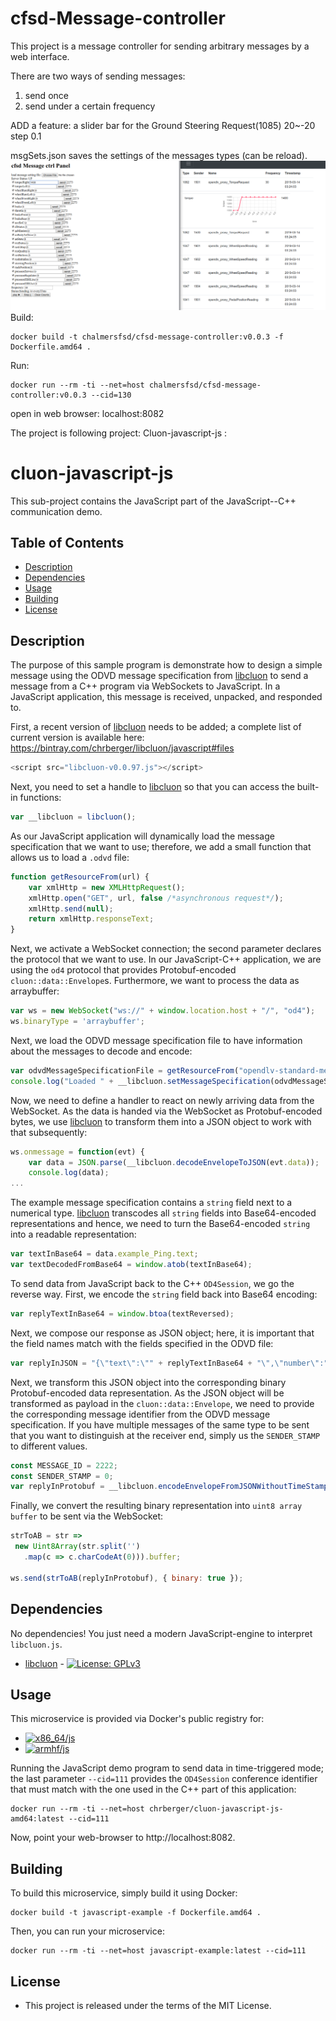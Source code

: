 # cfsd-Message-controller

This project is a message controller for sending arbitrary messages by a web interface.

There are two ways of sending messages:

1. send once
2. send under a certain frequency

ADD a feature: a slider bar for the Ground Steering Request(1085) 20~-20 step 0.1

msgSets.json saves the settings of the messages types (can be reload).
![screenshot from message controller](https://raw.githubusercontent.com/chalmersfsd/cfsd-message-controller/master/msg.png)
Build:

```
docker build -t chalmersfsd/cfsd-message-controller:v0.0.3 -f Dockerfile.amd64 .
```

Run:

```
docker run --rm -ti --net=host chalmersfsd/cfsd-message-controller:v0.0.3 --cid=130
```

open in web browser: localhost:8082




The project is following project: Cluon-javascript-js :

# cluon-javascript-js

This sub-project contains the JavaScript part of the JavaScript--C++ communication demo.

## Table of Contents
* [Description](#description)
* [Dependencies](#dependencies)
* [Usage](#usage)
* [Building](#building)
* [License](#license)

## Description
The purpose of this sample program is demonstrate how to design a simple message
using the ODVD message specification from [libcluon](https://github.com/chrberger/libcluon)
to send a message from a C++ program via WebSockets to JavaScript. In a JavaScript
application, this message is received, unpacked, and responded to.

First, a recent version of [libcluon](https://github.com/chrberger/libcluon) needs
to be added; a complete list of current version is available here: https://bintray.com/chrberger/libcluon/javascript#files

```javascript
<script src="libcluon-v0.0.97.js"></script>
```

Next, you need to set a handle to [libcluon](https://github.com/chrberger/libcluon)
so that you can access the built-in functions:

```javascript
var __libcluon = libcluon();
```

As our JavaScript application will dynamically load the message specification that
we want to use; therefore, we add a small function that allows us to load a
`.odvd` file:

```javascript
function getResourceFrom(url) {
    var xmlHttp = new XMLHttpRequest();
    xmlHttp.open("GET", url, false /*asynchronous request*/);
    xmlHttp.send(null);
    return xmlHttp.responseText;
}
```

Next, we activate a WebSocket connection; the second parameter declares the protocol
that we want to use. In our JavaScript-C++ application, we are using the `od4`
protocol that provides Protobuf-encoded `cluon::data::Envelope`s. Furthermore,
we want to process the data as arraybuffer:

```javascript
var ws = new WebSocket("ws://" + window.location.host + "/", "od4");
ws.binaryType = 'arraybuffer';
```

Next, we load the ODVD message specification file to have information about the
messages to decode and encode:

```javascript
var odvdMessageSpecificationFile = getResourceFrom("opendlv-standard-message-set-v0.9.7.odvd");
console.log("Loaded " + __libcluon.setMessageSpecification(odvdMessageSpecificationFile) + " messages from specification.");
```

Now, we need to define a handler to react on newly arriving data from the WebSocket.
As the data is handed via the WebSocket as Protobuf-encoded bytes, we use
[libcluon](https://github.com/chrberger/libcluon) to transform them into a JSON
object to work with that subsequently:

```javascript
ws.onmessage = function(evt) {
    var data = JSON.parse(__libcluon.decodeEnvelopeToJSON(evt.data));
    console.log(data);
...
```

The example message specification contains a `string` field next to a numerical
type. [libcluon](https://github.com/chrberger/libcluon) transcodes all `string`
fields into Base64-encoded representations and hence, we need to turn the
Base64-encoded `string` into a readable representation:

```javascript
var textInBase64 = data.example_Ping.text;
var textDecodedFromBase64 = window.atob(textInBase64);
```

To send data from JavaScript back to the C++ `OD4Session`, we go the reverse way.
First, we encode the `string` field back into Base64 encoding:
```javascript
var replyTextInBase64 = window.btoa(textReversed);
```

Next, we compose our response as JSON object; here, it is important that the field
names match with the fields specified in the ODVD file:
```javascript
var replyInJSON = "{\"text\":\"" + replyTextInBase64 + "\",\"number\":" + number  + "}";
```

Next, we transform this JSON object into the corresponding binary Protobuf-encoded
data representation. As the JSON object will be transformed as payload in the
`cluon::data::Envelope`, we need to provide the corresponding message identifier
from the ODVD message specification. If you have multiple messages of the same
type to be sent that you want to distinguish at the receiver end, simply us the
`SENDER_STAMP` to different values.
```javascript
const MESSAGE_ID = 2222;
const SENDER_STAMP = 0;
var replyInProtobuf = __libcluon.encodeEnvelopeFromJSONWithoutTimeStamps(replyInJSON, MESSAGE_ID, SENDER_STAMP);
```

Finally, we convert the resulting binary representation into `uint8 array buffer`
to be sent via the WebSocket:
```javascript
strToAB = str =>
 new Uint8Array(str.split('')
   .map(c => c.charCodeAt(0))).buffer;

ws.send(strToAB(replyInProtobuf), { binary: true });
```

## Dependencies
No dependencies! You just need a modern JavaScript-engine to interpret `libcluon.js`.

* [libcluon](https://github.com/chrberger/libcluon) - [![License: GPLv3](https://img.shields.io/badge/license-GPL--3-blue.svg
)](https://www.gnu.org/licenses/gpl-3.0.txt)

## Usage
This microservice is provided via Docker's public registry for:
* [![x86_64/js](https://img.shields.io/badge/js-x86_64-blue.svg)](https://hub.docker.com/r/chrberger/cluon-javascript-js-amd64/tags/)
* [![armhf/js](https://img.shields.io/badge/js-armhf-blue.svg)](https://hub.docker.com/r/chrberger/cluon-javascript-js-armhf/tags/)

Running the JavaScript demo program to send data in time-triggered mode; the last
parameter `--cid=111` provides the `OD4Session` conference identifier that must
match with the one used in the C++ part of this application:

```
docker run --rm -ti --net=host chrberger/cluon-javascript-js-amd64:latest --cid=111
```

Now, point your web-browser to http://localhost:8082.

## Building
To build this microservice, simply build it using Docker:

```
docker build -t javascript-example -f Dockerfile.amd64 .
```

Then, you can run your microservice:

```
docker run --rm -ti --net=host javascript-example:latest --cid=111
```

## License

* This project is released under the terms of the MIT License.
